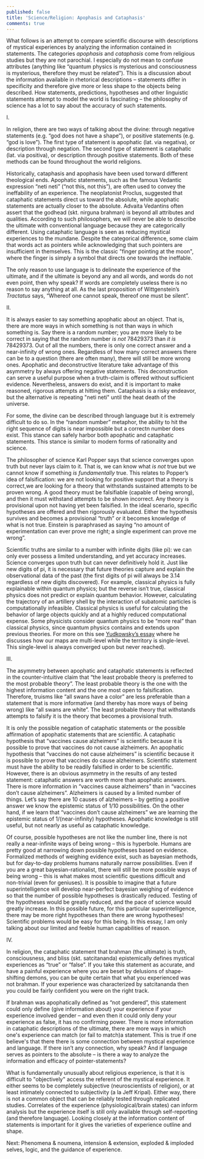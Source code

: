 ```yaml
---
published: false
title: 'Science/Religion: Apophasis and Cataphasis'
comments: true
---
```

What follows is an attempt to compare scientific discourse with descriptions of mystical experiences by analyzing the information contained in statements. The categories _apophasis_ and _cataphasis_ come from religious studies but they are not parochial. I especially do not mean to confuse attributes (anything like “quantum physics is mysterious and consciousness is mysterious, therefore they must be related”). This is a discussion about the information available in rhetorical descriptions – statements differ in specificity and therefore give more or less shape to the objects being described. How statements, predictions, hypotheses and other linguistic statements attempt to model the world is fascinating – the philosophy of science has a lot to say about the accuracy of such statements.

I.

In religion, there are two ways of talking about the divine: through negative statements (e.g. “god does not have a shape”), or positive statements (e.g. “god is love”). The first type of statement is apophatic (lat. via negativa), or description through negation.  The second type of statement is cataphatic (lat. via positiva), or description through positive statements. Both of these methods can be found throughout the world religions.

Historically, cataphasis and apophasis have been used torward different theological ends. Apophatic statements, such as the famous Vedantic expression “neti neti” (“not this, not this”), are often used to convey the ineffability of an experience. The neoplatonist Proclus, suggested that cataphatic statements direct us toward the absolute, while apophatic statements are actually closer to the absolute. Advaita Vedantins often assert that the godhead (skt. nirguna brahman) is beyond all attributes and qualities. According to such philosophers, we will never be able to describe the ultimate with conventional language because they are categorically different. Using cataphatic language is seen as reducing mystical experiences to the mundane. Despite the categorical difference, some claim that words act as pointers while acknowledging that such pointers are insufficient in themselves. This is the classic "finger pointing at the moon", where the finger is simply a symbol that directs one towards the ineffable. 

The only reason to use language is to delineate the experience of the ultimate, and if the ultimate is beyond any and all words, and words do not even point, then why speak? If words are completely useless there is no reason to say anything at all. As the last proposition of Wittgenstein’s _Tractatus_ says, “Whereof one cannot speak, thereof one must be silent”.

II.
	
It is always easier to say something apophatic about an object. That is, there are more ways in which something is not than ways in which something is. Say there is a random number; you are more likely to be correct in saying that the random number _is not_ 78429373 than _it is_ 78429373. Out of all the numbers, there is only one correct answer and a near-infinity of wrong ones. Regardless of how many correct answers there can be to a question (there are often many), there will still be more wrong ones. Apophatic and deconstructive literature take advantage of this asymmetry by always offering negative statements. This deconstruction can serve a useful purpose when a truth-claim is offered without sufficient evidence. Nevertheless, answers do exist, and it is important to make reasoned, rigorous attempts at hitting them. Cataphasis is a risky endeavor, but the alternative is repeating "neti neti" until the heat death of the universe.

For some, the divine can be described through language but it is extremely difficult to do so. In the “random number” metaphor, the ability to hit the right sequence of digits is near impossible but a correctn number does exist. This stance can safely harbor both apophatic and cataphatic statements. This stance is similar to modern forms of rationality and science.

The philosopher of science Karl Popper says that science converges upon truth but never lays claim to it. That is, we can know what _is not_ true but we cannot know if something _is fundamentally_ true. This relates to Popper’s idea of falsification: we are not looking for positive support that a theory is correct,we are looking for a theory that withstands sustained attempts to be proven wrong. A good theory must be falsifiable (capable of being wrong), and then it must withstand attempts to be shown incorrect. Any theory is provisional upon not having yet been falsified. In the ideal scenario, specific hypotheses are offered and then rigorously evaluated. Either the hypothesis survives and becomes a provisional “truth” or it becomes knowledge of what is not true. Einstein is paraphrased as saying “no amount of experimentation can ever prove me right; a single experiment can prove me wrong”.

Scientific truths are similar to a number with infinite digits (like pi): we can only ever possess a limited understanding, and yet accuracy increases. Science converges upon truth but can never definitively hold it. Just like new digits of pi, it is necessary that future theories capture and explain the observational data of the past (the first digits of pi will always be 3.14 regardless of new digits discovered). For example, classical physics is fully explainable within quantum physics; but the reverse isn’t true, classical physics does not predict or explain quantum behavior. However, calculating the trajectory of an artillery shell by the interaction of subatomic particles is computationally infeasible. Classical physics is useful for calculating the behavior of large objects quickly and at a highly reduced computational expense. Some physicists consider quantum physics to be “more real” than classical physics, since quantum physics contains and extends upon previous theories. For more on this see [Yudkowsky’s essay](http://lesswrong.com/lw/on/reductionism/) where he discusses how our maps are multi-level while the territory is single-level. This single-level is always converged upon but never reached).

III.

The asymmetry between apophatic and cataphatic statements is reflected in the counter-intuitive claim that “the least probable theory is preferred to the most probable theory”. The least probable theory is the one with the highest information content and the one most open to falsification. Therefore, truisms like “all swans have a color” are less preferable than a statement that is more informative (and thereby has more ways of being wrong) like “all swans are white”. The least probable theory that withstands attempts to falsify it is the theory that becomes a provisional truth.
    
It is only the possible negation of cataphatic statements or the possible affirmation of apophatic statements that are scientific. A cataphatic hypothesis that “vaccines cause alzheimers” is scientific because it is possible to prove that vaccines do not cause alzheimers. An apophatic hypothesis that “vaccines do not cause alzheimers” is scientific because it is possible to prove that vaccines do cause alzheimers. Scientific statement must have the ability to be readily falsified in order to be scientific. However, there is an obvious asymmetry in the results of any tested statement: cataphatic answers are worth more than apophatic answers. There is more information in “vaccines cause alzheimers” than in “vaccines don’t cause alzheimers”. Alzheimers is caused by a limited number of things.  Let’s say there are 10 causes of alzheimers – by getting a positive answer we know the epistemic status of 1/10 possibilities. On the other hand, if we learn that “vaccines don’t cause alzheimers” we are learning the epistemic status of 1/(near-infinity) hypotheses. Apophatic knowledge is still useful, but not nearly as useful as cataphatic knowledge. 
    
Of course, possible hypotheses are not like the number line, there is not really a near-infinite ways of being wrong – this is hyperbole. Humans are pretty good at narrowing down possible hypotheses based on evidence. Formalized methods of weighing evidence exist, such as bayesian methods, but for day-to-day problems humans naturally narrow possibilities. Even if you are a great bayesian-rationalist, there will still be more possible ways of being wrong – this is what makes most scientific questions difficult and non-trivial (even for geniuses). It is possible to imagine that a future superintelligence will develop near-perfect bayesian weighing of evidence so that the number of possible hypotheses is drastically reduced. Testing of the hypotheses would be greatly reduced, and the pace of science would greatly increase. In this possible future, for this particular superintelligence, there may be more right hypotheses than there are wrong hypotheses! Scientific problems would be easy for this being. In this essay, I am only talking about our limited and feeble human capabilities of reason.

IV.

In religion, the cataphatic statement that brahman (the ultimate) is truth, consciousness, and bliss (skt. satcitananda) epistemically defines mystical experiences as “true” or “false”. If you take this statement as accurate, and have a painful experience where you are beset by delusions of shape-shifting demons, you can be quite certain that what you experienced was not brahman. If your experience was characterized by satcitananda then you could be fairly confident you were on the right track.

If brahman was apophatically defined as “not gendered”, this statement could only define (give information about) your experience if your experience involved gender – and even then it could only deny your experience as false, it has no confirming power. There is more information in cataphatic descriptions of the ultimate, there are more ways in which one's experience can match (or fail to match)a statement. This is true if one believe's that there there is some connection between mystical experience and language. If there isn’t any connection, why speak? And if language serves as pointers to the absolute – is there a way to analyze the information and efficacy of pointer-statements?
    
What is fundamentally unusually about religious experience, is that it is difficult to "objectively" access the referent of the mystical experience. It either seems to be completely subjective (neuroscientists of religion), or at least intimately connected to subjectivity (a la Jeff Kripal). Either way, there is not a common object that can be reliably tested through replicated studies.  Correlates of the experience (physiological/brain states) can inform analysis but the experience itself is still only available through self-reporting (and therefore language). Looking closely at the information content of statements is important for it gives the varieties of experience outline and shape.


Next: Phenomena & noumena, intension & extension, exploded & imploded selves, logic, and the guidance of experience.